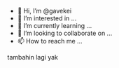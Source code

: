 - 👋 Hi, I’m @gavekei
- 👀 I’m interested in ...
- 🌱 I’m currently learning ...
- 💞️ I’m looking to collaborate on ...
- 📫 How to reach me ...

tambahin lagi yak
<!---
gavekei/gavekei is a ✨ special ✨ repository because its `README.md` (this file) appears on your GitHub profile.
You can click the Preview link to take a look at your changes.
--->
